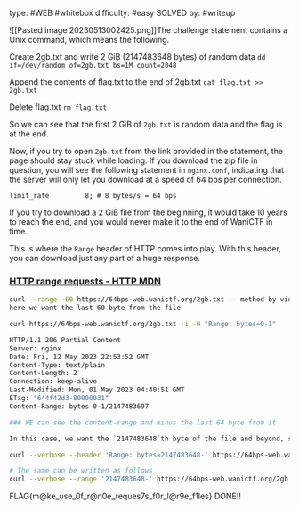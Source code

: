 type: #WEB #whitebox
difficulty: #easy
SOLVED by: #writeup

![[Pasted image 20230513002425.png]]The challenge statement contains a Unix command, which means the following.

 Create 2gb.txt and write 2 GiB (2147483648 bytes) of random data
`dd if=/dev/random of=2gb.txt bs=1M count=2048`

Append the contents of flag.txt to the end of 2gb.txt
`cat flag.txt >> 2gb.txt`

Delete flag.txt
`rm flag.txt`

So we can see that the first 2 GiB of `2gb.txt` is random data and the flag is at the end.

Now, if you try to open `2gb.txt` from the link provided in the statement, the page should stay stuck while loading. If you download the zip file in question, you will see the following statement in `nginx.conf`, indicating that the server will only let you download at a speed of 64 bps per connection.

```
limit_rate         8; # 8 bytes/s = 64 bps
```

If you try to download a 2 GiB file from the beginning, it would take 10 years to reach the end, and you would never make it to the end of WaniCTF in time.

This is where the `Range` header of HTTP comes into play. With this header, you can download just any part of a huge response.

### [HTTP range requests - HTTP MDN](https://developer.mozilla.org/en-US/docs/Web/HTTP/Range_requests)

```bash
curl --range -60 https://64bps-web.wanictf.org/2gb.txt -- method by video walkthrough
here we want the last 60 byte from the file
```


```bash
curl https://64bps-web.wanictf.org/2gb.txt -i -H "Range: bytes=0-1"

HTTP/1.1 206 Partial Content
Server: nginx
Date: Fri, 12 May 2023 22:53:52 GMT
Content-Type: text/plain
Content-Length: 2
Connection: keep-alive
Last-Modified: Mon, 01 May 2023 04:40:51 GMT
ETag: "644f42d3-80000031"
Content-Range: bytes 0-1/2147483697

### WE can see the content-range and minus the last 64 byte from it 
```

```sh
In this case, we want the `2147483648`th byte of the file and beyond, so we can get the flag by using curl as follows.

curl --verbose --header 'Range: bytes=2147483648-' https://64bps-web.wanictf.org/2gb.txt

# The same can be written as follows
curl --verbose --range '2147483648-' https://64bps-web.wanictf.org/2gb.txt
```

FLAG{m@ke_use_0f_r@n0e_reques7s_f0r_l@r9e_f1les} DONE!!